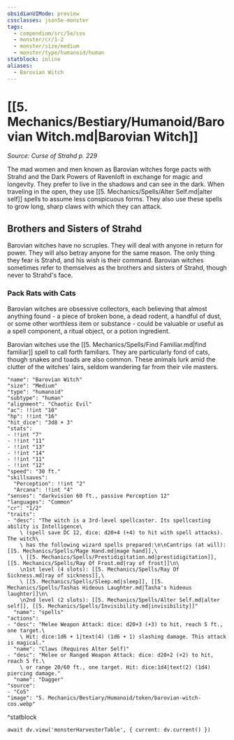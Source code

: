 ```yaml
---
obsidianUIMode: preview
cssclasses: json5e-monster
tags:
  - compendium/src/5e/cos
  - monster/cr/1-2
  - monster/size/medium
  - monster/type/humanoid/human
statblock: inline
aliases:
  - Barovian Witch
---
```

# [[5. Mechanics/Bestiary/Humanoid/Barovian Witch.md|Barovian Witch]]
*Source: Curse of Strahd p. 229*

The mad women and men known as Barovian witches forge pacts with Strahd and the Dark Powers of Ravenloft in exchange for magic and longevity. They prefer to live in the shadows and can see in the dark. When traveling in the open, they use [[5. Mechanics/Spells/Alter Self.md|alter self]] spells to assume less conspicuous forms. They also use these spells to grow long, sharp claws with which they can attack.

## Brothers and Sisters of Strahd

Barovian witches have no scruples. They will deal with anyone in return for power. They will also betray anyone for the same reason. The only thing they fear is Strahd, and his wish is their command. Barovian witches sometimes refer to themselves as the brothers and sisters of Strahd, though never to Strahd's face.

### Pack Rats with Cats

 Barovian witches are obsessive collectors, each believing that almost anything found - a piece of broken bone, a dead rodent, a handful of dust, or some other worthless item or substance - could be valuable or useful as a spell component, a ritual object, or a potion ingredient.

Barovian witches use the [[5. Mechanics/Spells/Find Familiar.md|find familiar]] spell to call forth familiars. They are particularly fond of cats, though snakes and toads are also common. These animals lurk amid the clutter of the witches' lairs, seldom wandering far from their vile masters.

```statblock
"name": "Barovian Witch"
"size": "Medium"
"type": "humanoid"
"subtype": "human"
"alignment": "Chaotic Evil"
"ac": !!int "10"
"hp": !!int "16"
"hit_dice": "3d8 + 3"
"stats":
- !!int "7"
- !!int "11"
- !!int "13"
- !!int "14"
- !!int "11"
- !!int "12"
"speed": "30 ft."
"skillsaves":
  "Perception": !!int "2"
  "Arcana": !!int "4"
"senses": "darkvision 60 ft., passive Perception 12"
"languages": "Common"
"cr": "1/2"
"traits":
- "desc": "The witch is a 3rd-level spellcaster. Its spellcasting ability is Intelligence\
    \ (spell save DC 12, dice: d20+4 (+4) to hit with spell attacks). The witch\
    \ has the following wizard spells prepared:\n\nCantrips (at will): [[5. Mechanics/Spells/Mage Hand.md|mage hand]],\
    \ [[5. Mechanics/Spells/Prestidigitation.md|prestidigitation]], [[5. Mechanics/Spells/Ray Of Frost.md|ray of frost]]\n\
    \n1st level (4 slots): [[5. Mechanics/Spells/Ray Of Sickness.md|ray of sickness]],\
    \ [[5. Mechanics/Spells/Sleep.md|sleep]], [[5. Mechanics/Spells/Tashas Hideous Laughter.md|Tasha's hideous laughter]]\n\
    \n2nd level (2 slots): [[5. Mechanics/Spells/Alter Self.md|alter self]], [[5. Mechanics/Spells/Invisibility.md|invisibility]]"
  "name": "spells"
"actions":
- "desc": "Melee Weapon Attack: dice: d20+3 (+3) to hit, reach 5 ft., one target.\
    \ Hit: dice:1d6 + 1|text(4) (1d6 + 1) slashing damage. This attack is magical."
  "name": "Claws (Requires Alter Self)"
- "desc": "Melee or Ranged Weapon Attack: dice: d20+2 (+2) to hit, reach 5 ft.\
    \ or range 20/60 ft., one target. Hit: dice:1d4|text(2) (1d4) piercing damage."
  "name": "Dagger"
"source":
- "CoS"
"image": "5. Mechanics/Bestiary/Humanoid/token/barovian-witch-cos.webp"
```
^statblock

```dataviewjs
await dv.view('monsterHarvesterTable', { current: dv.current() })
```
